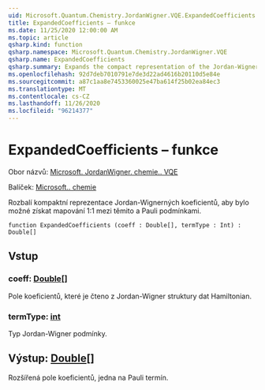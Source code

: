 ```yaml
---
uid: Microsoft.Quantum.Chemistry.JordanWigner.VQE.ExpandedCoefficients
title: ExpandedCoefficients – funkce
ms.date: 11/25/2020 12:00:00 AM
ms.topic: article
qsharp.kind: function
qsharp.namespace: Microsoft.Quantum.Chemistry.JordanWigner.VQE
qsharp.name: ExpandedCoefficients
qsharp.summary: Expands the compact representation of the Jordan-Wigner coefficients in order to obtain a one-to-one mapping between these and Pauli terms.
ms.openlocfilehash: 92d7deb7010791e7de3d22ad4616b20110d5e84e
ms.sourcegitcommit: a87c1aa8e7453360025e47ba614f25b02ea84ec3
ms.translationtype: MT
ms.contentlocale: cs-CZ
ms.lasthandoff: 11/26/2020
ms.locfileid: "96214377"
---
```

# <a name="expandedcoefficients-function"></a>ExpandedCoefficients – funkce

Obor názvů: [Microsoft. JordanWigner. chemie.. VQE](xref:Microsoft.Quantum.Chemistry.JordanWigner.VQE)

Balíček: [Microsoft.. chemie](https://nuget.org/packages/Microsoft.Quantum.Chemistry)


Rozbalí kompaktní reprezentace Jordan-Wignerných koeficientů, aby bylo možné získat mapování 1:1 mezi těmito a Pauli podmínkami.

```qsharp
function ExpandedCoefficients (coeff : Double[], termType : Int) : Double[]
```


## <a name="input"></a>Vstup

### <a name="coeff--double"></a>coeff: [Double](xref:microsoft.quantum.lang-ref.double)[]

Pole koeficientů, které je čteno z Jordan-Wigner struktury dat Hamiltonian.


### <a name="termtype--int"></a>termType: [int](xref:microsoft.quantum.lang-ref.int)

Typ Jordan-Wigner podmínky.



## <a name="output--double"></a>Výstup: [Double](xref:microsoft.quantum.lang-ref.double)[]

Rozšířená pole koeficientů, jedna na Pauli termín.